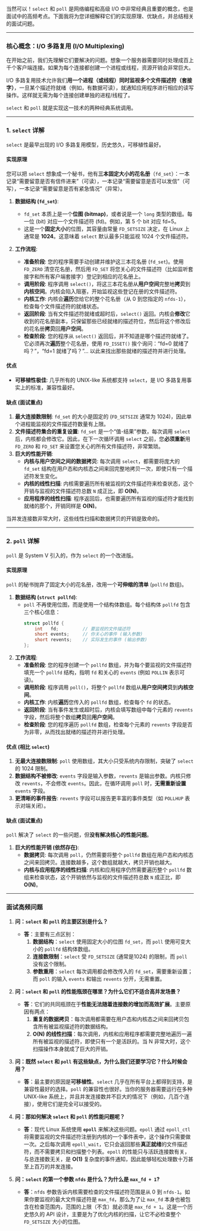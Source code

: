 当然可以！`select` 和 `poll` 是网络编程和高级 I/O 中非常经典且重要的概念，也是面试中的高频考点。下面我将为您详细解释它们的实现原理、优缺点，并总结相关的面试问题。

-----

### 核心概念：I/O 多路复用 (I/O Multiplexing)

在开始之前，我们先理解它们要解决的问题。想象一个服务器需要同时处理成百上千个客户端连接。如果为每个连接都创建一个进程或线程，资源开销会非常巨大。

I/O 多路复用技术允许我们**用一个进程（或线程）同时监视多个文件描述符（套接字）**，一旦某个描述符就绪（例如，有数据可读），就通知应用程序进行相应的读写操作。这样就无需为每个连接创建单独的进程/线程了。

`select` 和 `poll` 就是实现这一技术的两种经典系统调用。

-----

### 1\. `select` 详解

`select` 是最早出现的 I/O 多路复用模型，历史悠久，可移植性最好。

#### **实现原理**

您可以把 `select` 想象成一个秘书，他有**三本固定大小的花名册**（`fd_set`）：一本记录“需要留意是否有信件进来”（可读），一本记录“需要留意是否可以发信”（可写），一本记录“需要留意是否有紧急情况”（异常）。

1.  **数据结构 (`fd_set`)**:

      * `fd_set` 本质上是一个**位图 (bitmap)**，或者说是一个 `long` 类型的数组。每一位 (bit) 对应一个文件描述符 (fd)。例如，第 5 个 bit 对应 fd=5。
      * 这是一个**固定大小**的位图，其容量由常量 `FD_SETSIZE` 决定，在 Linux 上通常是 **1024**。这意味着 `select` 默认最多只能监视 1024 个文件描述符。

2.  **工作流程**:

      * **准备阶段**: 您的程序需要手动创建并维护这三本花名册 (`fd_set`)。使用 `FD_ZERO` 清空花名册，然后用 `FD_SET` 将您关心的文件描述符（比如监听套接字和所有客户端套接字）登记到相应的花名册上。
      * **调用阶段**: 程序调用 `select()`，将这三本花名册从**用户空间**完整地**拷贝**到**内核空间**。内核会陷入阻塞，开始监视这些登记在册的文件描述符。
      * **内核工作**: 内核会**遍历**您给它的整个花名册（从 0 到您指定的 `nfds-1`），检查每个文件描述符的就绪状态。
      * **返回阶段**: 当有文件描述符就绪或超时后，`select()` 返回。内核会**修改**它收到的花名册副本，只保留那些已经就绪的描述符位，然后将这个修改后的花名册**拷贝**回**用户空间**。
      * **检查阶段**: 您的程序从 `select()` 返回后，并不知道是哪个描述符就绪了。它必须再次**遍历**整个花名册，使用 `FD_ISSET()` 挨个询问：“fd=0 就绪了吗？”，“fd=1 就绪了吗？”... 以此来找出那些就绪的描述符并进行处理。

#### **优点**

  * **可移植性极佳**: 几乎所有的 UNIX-like 系统都支持 `select`，是 I/O 多路复用事实上的标准，兼容性最好。

#### **缺点 (面试重点)**

1.  **最大连接数限制**: `fd_set` 的大小是固定的 (`FD_SETSIZE` 通常为 1024)，因此单个进程能监视的文件描述符数量有上限。
2.  **文件描述符集合的重复设置**: `fd_set` 是一个“值-结果”参数，每次调用 `select` 后，内核都会修改它。因此，在下一次循环调用 `select` 之前，您**必须重新**用 `FD_ZERO` 和 `FD_SET` 来设置您关心的所有文件描述符，非常繁琐。
3.  **巨大的性能开销**:
      * **内核与用户空间之间的数据拷贝**: 每次调用 `select`，都需要将庞大的 `fd_set` 结构在用户态和内核态之间来回完整地拷贝一次，即使只有一个描述符发生变化。
      * **内核的线性扫描**: 内核需要遍历所有被监视的文件描述符来检查状态，这个开销与监视的文件描述符总数 `N` 成正比，即 **O(N)**。
      * **应用程序的线性扫描**: 程序返回后，也需要遍历所有监视的描述符才能找到就绪的那个，开销同样是 **O(N)**。

当并发连接数非常大时，这些线性扫描和数据拷贝的开销是致命的。

-----

### 2\. `poll` 详解

`poll` 是 System V 引入的，作为 `select` 的一个改进版。

#### **实现原理**

`poll` 的秘书抛弃了固定大小的花名册，改用一个**可伸缩的清单** (`pollfd` 数组)。

1.  **数据结构 (`struct pollfd`)**:
      * `poll` 不再使用位图，而是使用一个结构体数组。每个结构体 `pollfd` 包含三个核心信息：
        ```c
        struct pollfd {
            int   fd;         // 要监视的文件描述符
            short events;     // 你关心的事件 (输入参数)
            short revents;    // 实际发生的事件 (输出参数)
        };
        ```
2.  **工作流程**:
      * **准备阶段**: 您的程序创建一个 `pollfd` 数组，并为每个要监视的文件描述符填充一个 `pollfd` 结构，指明 `fd` 和关心的 `events` (例如 `POLLIN` 表示可读)。
      * **调用阶段**: 程序调用 `poll()`，将整个 `pollfd` 数组从**用户空间拷贝**到**内核空间**。
      * **内核工作**: 内核**遍历**您传入的 `pollfd` 数组，检查每个 `fd` 的状态。
      * **返回阶段**: 当有事件发生或超时后，内核会填写数组中每个元素的 `revents` 字段，然后将整个数组**拷贝**回**用户空间**。
      * **检查阶段**: 您的程序遍历 `pollfd` 数组，检查每个元素的 `revents` 字段是否为非零，从而找出就绪的描述符并进行处理。

#### **优点 (相比 `select`)**

1.  **无最大连接数限制**: `poll` 使用数组，其大小只受系统内存限制，突破了 `select` 的 1024 限制。
2.  **数据结构不被修改**: `events` 字段是输入参数，`revents` 是输出参数。内核只修改 `revents`，不会修改 `events`。因此，在循环调用 `poll` 时，**无需重新设置** `events` 字段。
3.  **更清晰的事件报告**: `revents` 字段可以报告更丰富的事件类型（如 `POLLHUP` 表示对端关闭）。

#### **缺点 (面试重点)**

`poll` 解决了 `select` 的一些问题，但**没有解决核心的性能问题**。

1.  **巨大的性能开销 (依然存在)**:
      * **数据拷贝**: 每次调用 `poll`，仍然需要将整个 `pollfd` 数组在用户态和内核态之间来回拷贝。连接数越多，这个数组就越大，拷贝开销也越大。
      * **内核与应用程序的线性扫描**: 内核和应用程序仍然需要遍历整个 `pollfd` 数组来检查状态，这个开销依然与监视的文件描述符总数 `N` 成正比，即 **O(N)**。

-----

### 面试高频问题

1.  **问：`select` 和 `poll` 的主要区别是什么？**

      * **答**：主要有三点区别：
        1.  **数据结构**：`select` 使用固定大小的位图 `fd_set`，而 `poll` 使用可变大小的 `pollfd` 结构体数组。
        2.  **连接数限制**：`select` 受 `FD_SETSIZE` (通常是1024) 的限制，而 `poll` 没有这个限制。
        3.  **参数重用**：`select` 每次调用都会修改传入的 `fd_set`，需要重新设置；而 `poll` 的输入 `events` 和输出 `revents` 分开，无需重置。

2.  **问：`select` 和 `poll` 的性能瓶颈在哪里？为什么它们不适合高并发场景？**

      * **答**：它们的共同瓶颈在于**性能无法随着连接数的增加而高效扩展**。主要原因有两点：
        1.  **重复的数据拷贝**：每次调用都需要在用户态和内核态之间来回拷贝包含所有被监视描述符的数据结构。
        2.  **O(N) 的线性扫描**：每次调用，内核和应用程序都需要完整地遍历一遍所有被监视的描述符，即使只有一个是活跃的。当 N 非常大时，这个扫描操作本身就成了巨大的开销。

3.  **问：既然 `select` 和 `poll` 有这些缺点，为什么我们还要学习它？什么时候会用？**

      * **答**：最主要的原因是**可移植性**。`select` 几乎在所有平台上都得到支持，是兼容性最好的选择。`poll` 的兼容性也很好。当你的服务器需要运行在多种 UNIX-like 系统上，并且并发连接数并不巨大的情况下（例如，几百个连接），使用它们是完全可以接受的。

4.  **问：那如何解决 `select` 和 `poll` 的性能问题呢？**

      * **答**：现代 Linux 系统使用 **`epoll`** 来解决这些问题。`epoll` 通过 `epoll_ctl` 将需要监视的文件描述符注册到内核的一个事件表中，这个操作只需要做一次。之后每次调用 `epoll_wait`，它只会返回那些**真正就绪**的文件描述符，而不需要拷贝和扫描整个列表。`epoll` 的性能只与活跃连接数有关，与总连接数无关，是 **O(1)** 复杂度的事件通知，因此能够轻松处理数十万甚至上百万的并发连接。

5.  **问：`select` 的第一个参数 `nfds` 是什么？为什么是 `max_fd + 1`?**

      * **答**：`nfds` 参数告诉内核需要检查的文件描述符范围是从 0 到 `nfds-1`。如果你要监视的最大文件描述符是 `max_fd`，那么为了让 `max_fd` 本身也被包含在检查范围内，范围的上限（不含）就必须是 `max_fd + 1`。这是一个历史悠久的 API 设计，主要是为了优化内核的扫描，让它不必检查整个 `FD_SETSIZE` 大小的位图。